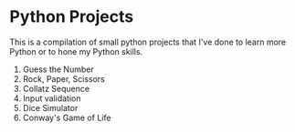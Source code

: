 # Python Projects

This is a compilation of small python projects that I've done to learn more Python or to hone my Python skills.

1. Guess the Number
2. Rock, Paper, Scissors
3. Collatz Sequence
4. Input validation
5. Dice Simulator
6. Conway's Game of Life